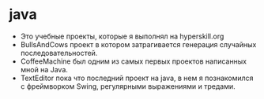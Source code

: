# java
- Это учебные проекты, которые я выполнял на hyperskill.org
- BullsAndCows проект в котором затрагивается генерация случайных последовательностей.
- CoffeeMachine был одним из самых первых проектов написанных мной на Java.
- TextEditor пока что последний проект на java, в нем я познакомился с фреймворком Swing, регулярными выражениями и тредами.
